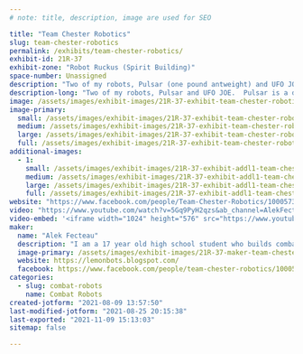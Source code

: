 ```yaml
---
# note: title, description, image are used for SEO

title: "Team Chester Robotics"
slug: team-chester-robotics
permalink: /exhibits/team-chester-robotics/
exhibit-id: 21R-37
exhibit-zone: "Robot Ruckus (Spirit Building)"
space-number: Unassigned
description: "Two of my robots, Pulsar (one pound antweight) and UFO JOE (six pound beetleweight)"
description-long: "Two of my robots, Pulsar and UFO JOE.  Pulsar is a dual disc veritcal spinning competing in the antweight division, while UFO JOE is a six pound walking ring spinner competing in the beetleweight division."
image: /assets/images/exhibit-images/21R-37-exhibit-team-chester-robotics-arduino-robot-arm-3d-model-step-file-2021-jul-18-05-52-40pm-000-customizedview1070927126-large.png
image-primary: 
  small: /assets/images/exhibit-images/21R-37-exhibit-team-chester-robotics-arduino-robot-arm-3d-model-step-file-2021-jul-18-05-52-40pm-000-customizedview1070927126-small.png
  medium: /assets/images/exhibit-images/21R-37-exhibit-team-chester-robotics-arduino-robot-arm-3d-model-step-file-2021-jul-18-05-52-40pm-000-customizedview1070927126-medium.png
  large: /assets/images/exhibit-images/21R-37-exhibit-team-chester-robotics-arduino-robot-arm-3d-model-step-file-2021-jul-18-05-52-40pm-000-customizedview1070927126-large.png
  full: /assets/images/exhibit-images/21R-37-exhibit-team-chester-robotics-arduino-robot-arm-3d-model-step-file-2021-jul-18-05-52-40pm-000-customizedview1070927126-full.png
additional-images: 
  - 1:
    small: /assets/images/exhibit-images/21R-37-exhibit-addl1-team-chester-robotics-pulsar-iii-2020-jan-13-01-48-09am-000-customizedview17644097559-png-small.png
    medium: /assets/images/exhibit-images/21R-37-exhibit-addl1-team-chester-robotics-pulsar-iii-2020-jan-13-01-48-09am-000-customizedview17644097559-png-medium.png
    large: /assets/images/exhibit-images/21R-37-exhibit-addl1-team-chester-robotics-pulsar-iii-2020-jan-13-01-48-09am-000-customizedview17644097559-png-large.png
    full: /assets/images/exhibit-images/21R-37-exhibit-addl1-team-chester-robotics-pulsar-iii-2020-jan-13-01-48-09am-000-customizedview17644097559-png-full.png
website: "https://www.facebook.com/people/Team-Chester-Robotics/100057387882447/?sk=photos"
video: "https://www.youtube.com/watch?v=5Gq9PyH2qzs&ab_channel=AlekFecteau"
video-embed: '<iframe width="1024" height="576" src="https://www.youtube.com/embed/5Gq9PyH2qzs?feature=oembed" frameborder="0" allow="accelerometer; autoplay; clipboard-write; encrypted-media; gyroscope; picture-in-picture" allowfullscreen></iframe>'
maker: 
  name: "Alek Fecteau"
  description: "I am a 17 year old high school student who builds combat robots as a hobby"
  image-primary: /assets/images/exhibit-images/21R-37-maker-team-chester-robotics-team-chester-medium.jpg
  website: https://lemonbots.blogspot.com/
  facebook: https://www.facebook.com/people/team-chester-robotics/100057387882447/
categories: 
  - slug: combat-robots
    name: Combat Robots
created-jotform: "2021-08-09 13:57:50"
last-modified-jotform: "2021-08-25 20:15:38"
last-exported: "2021-11-09 15:13:03"
sitemap: false

---
```


